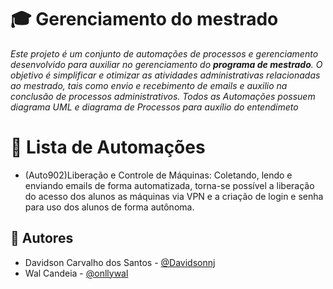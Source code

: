 # 🎓 Gerenciamento do mestrado

*Este projeto é um conjunto de automações de processos e gerenciamento desenvolvido para auxiliar no gerenciamento do **programa de mestrado**. O objetivo é simplificar e otimizar as atividades administrativas relacionadas ao mestrado, tais como envio e recebimento de emails e auxilio na conclusão de processos administrativos. Todos as Automações possuem diagrama UML e diagrama de Processos para auxílio do entendimeto*

# 🌟 Lista de Automações

- (Auto902)Liberação e Controle de Máquinas: Coletando, lendo e enviando emails de forma automatizada, torna-se possível a liberação do acesso dos alunos as máquinas via VPN e a criação de login e senha para uso dos alunos de forma autônoma.

## 👥 Autores

- Davidson Carvalho dos Santos - [@Davidsonnj](https://github.com/Davidsonnj)
- Wal Candeia - [@onllywal](https://github.com/onllywal)
